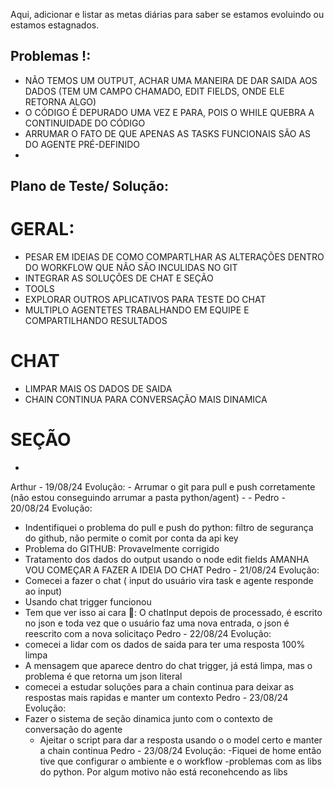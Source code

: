 Aqui, adicionar e listar as metas diárias para saber se estamos evoluindo ou estamos estagnados.

## Problemas !: 
- NÃO TEMOS UM OUTPUT, ACHAR UMA MANEIRA DE DAR SAIDA AOS DADOS (TEM UM CAMPO CHAMADO, EDIT FIELDS, ONDE ELE RETORNA ALGO)
- O CÓDIGO É DEPURADO UMA VEZ E PARA, POIS O WHILE QUEBRA A CONTINUIDADE DO CÓDIGO
- ARRUMAR O FATO DE QUE APENAS AS TASKS FUNCIONAIS SÃO AS DO AGENTE PRÉ-DEFINIDO
- 


## Plano de Teste/ Solução:
  # GERAL:
  - PESAR EM IDEIAS DE COMO COMPARTLHAR AS ALTERAÇÕES DENTRO DO WORKFLOW QUE NÃO SÃO INCULIDAS NO GIT
  - INTEGRAR AS SOLUÇÕES DE CHAT E SEÇÃO 
  - TOOLS 
  - EXPLORAR OUTROS APLICATIVOS PARA TESTE DO CHAT
  - MULTIPLO AGENTETES TRABALHANDO EM EQUIPE E COMPARTILHANDO RESULTADOS
  # CHAT
  - LIMPAR MAIS OS DADOS DE SAIDA
  - CHAIN CONTINUA PARA CONVERSAÇÃO MAIS DINAMICA
  # SEÇÃO
  - 


Arthur - 19/08/24
  Evolução:
    - Arrumar o git para pull e push corretamente (não estou conseguindo arrumar a pasta python/agent)
    - 
    -
Pedro - 20/08/24
  Evolução:
   - Indentifiquei o problema do pull e push do python: filtro de segurança do github, não permite o comit por conta da api key
   - Problema do GITHUB: Provavelmente corrigido
   - Tratamento dos dados do output usando o node edit fields
  AMANHA VOU COMEÇAR A FAZER A IDEIA DO CHAT
Pedro - 21/08/24
  Evolução:
 - Comecei a fazer o chat ( input do usuário vira task e agente responde ao input)
 - Usando chat trigger funcionou
 - Tem que ver isso ai cara 🚀: O chatInput depois de processado, é escrito no json e toda vez que o usuário faz uma nova entrada, o json é reescrito com a nova solicitaço
Pedro - 22/08/24
  Evolução:
  - comecei a lidar com  os dados de saida para ter uma resposta 100% limpa
  - A mensagem que aparece dentro do chat trigger, já está limpa, mas o problema é que retorna um json literal
  - comecei a estudar soluções para a chain continua para deixar as respostas mais rapidas e manter um contexto
Pedro - 23/08/24
  Evolução:
  - Fazer o sistema de seção dinamica junto com o contexto de conversação do agente
    - Ajeitar o script para dar a resposta usando o o model certo e manter a chain continua
Pedro - 23/08/24
  Evolução:
-Fiquei de home então tive que configurar o ambiente e o workflow
-problemas com as libs do python. Por algum motivo não está reconehcendo as libs

